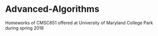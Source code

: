 # Advanced-Algorithms
Homeworks of CMSC651 offered at University of Maryland College Park during spring 2018
